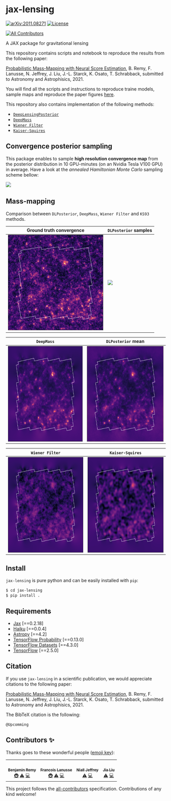 # jax-lensing

[![arXiv:2011.08271](https://img.shields.io/badge/astro--ph.CO-arXiv%3A2011.08271-B31B1B.svg)](https://arxiv.org/abs/2011.08271) [![License](https://img.shields.io/pypi/l/jax-cosmo)](https://github.com/CosmoStat/jax-lensing/tree/master/LICENSE)
<!-- ALL-CONTRIBUTORS-BADGE:START - Do not remove or modify this section -->
[![All Contributors](https://img.shields.io/badge/all_contributors-4-orange.svg?style=flat-square)](#contributors-)
<!-- ALL-CONTRIBUTORS-BADGE:END -->
A JAX package for gravitational lensing

This repository contains scripts and notebook to reproduce the results from the following paper:

[Probabilistic Mass-Mapping with Neural Score Estimation](https://arxiv.org/abs/2011.08271), B. Remy, F. Lanusse, N. Jeffrey, J. Liu, J.-L. Starck, K. Osato, T. Schrabback, submitted to Astronomy and Astrophisics, 2021.

You will find all the scripts and instructions to reproduce traine models, sample maps and reproduce the paper figures [here](https://github.com/CosmoStat/jax-lensing/tree/master/papers/Remy2021).

This repository also contains implementation of the following methods:
- [`DeepLensingPosterior`](https://arxiv.org/abs/2011.08271)
- [`DeepMass`](https://arxiv.org/abs/1908.00543v2)
- [`Wiener Filter`](https://www.aanda.org/articles/aa/abs/2013/01/aa20586-12/aa20586-12.html)
- [`Kaiser-Squires`](https://ui.adsabs.harvard.edu/abs/1993ApJ...404..441K/abstract)

## Convergence posterior sampling
This package enables to sample **high resolution convergence map** from the posterior distribution in 10 GPU-minutes (on an Nvidia Tesla V100 GPU) in average. Have a look at the *annealed Hamiltonian Monte Carlo* sampling scheme bellow:

<img src="assets/video-annealing.gif">

## Mass-mapping
Comparison between
`DLPosterior`, `DeepMass`, `Wiener Filter` and `KS93` methods.

| Ground truth convergence                      | `DLPosterior` samples                     |
|-----------------------------------------------|-------------------------------------------|
| <img height=300 src="assets/convergence.png"> | <img height=300 src="assets/cropped.gif"> |

| `DeepMass`                                    | `DLPosterior` mean                        |
|-----------------------------------------------|-------------------------------------------|
| <img height=300 src="assets/deepmass.png">    | <img height=300 src="assets/dlp.png">     |

| `Wiener Filter`                               | `Kaiser-Squires`                          |
|-----------------------------------------------|-------------------------------------------|
| <img height=300 src="assets/wiener.png">      | <img height=300 src="assets/ks.png">      |


## Install

`jax-lensing` is pure python and can be easily installed with `pip`:

```
$ cd jax-lensing
$ pip install .
```

## Requirements
- [Jax](https://github.com/google/jax) [==0.2.18]
- [Haiku](https://github.com/deepmind/dm-haiku) [==0.0.4]
- [Astropy](https://github.com/astropy/astropy) [==4.2]
- [TensorFlow Probability](https://github.com/tensorflow/probability) [==0.13.0]
- [TensorFlow Datasets](https://github.com/tensorflow/datasets) [==4.3.0]
- [TensorFlow](https://www.tensorflow.org/) [==2.5.0]

## Citation

If you use `jax-lensing` in a scientific publication, we would appreciate citations to the following paper:

[Probabilistic Mass-Mapping with Neural Score Estimation](https://arxiv.org/abs/2011.08271), B. Remy, F. Lanusse, N. Jeffrey, J. Liu, J.-L. Starck, K. Osato, T. Schrabback, submitted to Astronomy and Astrophisics, 2021.


The BibTeX citation is the following:
```
@Upcomming
```

## Contributors ✨

Thanks goes to these wonderful people ([emoji key](https://allcontributors.org/docs/en/emoji-key)):

<!-- ALL-CONTRIBUTORS-LIST:START - Do not remove or modify this section -->
<!-- prettier-ignore-start -->
<!-- markdownlint-disable -->
<table>
  <tr>
    <td align="center"><a href="https://www.cosmostat.org/people/benjamin-remy"><img src="https://avatars.githubusercontent.com/u/30293694?v=4?s=100" width="100px;" alt=""/><br /><sub><b>Benjamin Remy</b></sub></a><br /><a href="#infra-b-remy" title="Infrastructure (Hosting, Build-Tools, etc)">🚇</a> <a href="https://github.com/CosmoStat/jax-lensing/commits?author=b-remy" title="Tests">⚠️</a> <a href="https://github.com/CosmoStat/jax-lensing/commits?author=b-remy" title="Code">💻</a></td>
    <td align="center"><a href="http://flanusse.net"><img src="https://avatars.githubusercontent.com/u/861591?v=4?s=100" width="100px;" alt=""/><br /><sub><b>Francois Lanusse</b></sub></a><br /><a href="#infra-EiffL" title="Infrastructure (Hosting, Build-Tools, etc)">🚇</a> <a href="https://github.com/CosmoStat/jax-lensing/commits?author=EiffL" title="Tests">⚠️</a> <a href="https://github.com/CosmoStat/jax-lensing/commits?author=EiffL" title="Code">💻</a></td>
    <td align="center"><a href="https://nialljeffrey.github.io/"><img src="https://avatars.githubusercontent.com/u/15345794?v=4?s=100" width="100px;" alt=""/><br /><sub><b>Niall Jeffrey</b></sub></a><br /><a href="https://github.com/CosmoStat/jax-lensing/commits?author=NiallJeffrey" title="Tests">⚠️</a> <a href="https://github.com/CosmoStat/jax-lensing/commits?author=NiallJeffrey" title="Code">💻</a></td>
    <td align="center"><a href="https://liuxx479.github.io/"><img src="https://avatars.githubusercontent.com/u/2658222?v=4?s=100" width="100px;" alt=""/><br /><sub><b>Jia Liu</b></sub></a><br /><a href="https://github.com/CosmoStat/jax-lensing/commits?author=liuxx479" title="Tests">⚠️</a> <a href="https://github.com/CosmoStat/jax-lensing/commits?author=liuxx479" title="Code">💻</a></td>
  </tr>
</table>

<!-- markdownlint-restore -->
<!-- prettier-ignore-end -->

<!-- ALL-CONTRIBUTORS-LIST:END -->

This project follows the [all-contributors](https://github.com/all-contributors/all-contributors) specification. Contributions of any kind welcome!